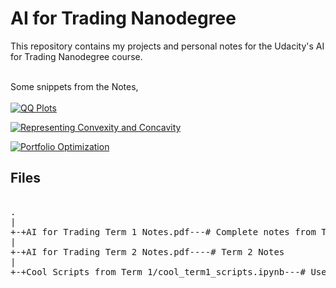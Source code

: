 # AI for Trading Nanodegree

This repository contains my projects and personal notes for the Udacity's AI for Trading Nanodegree course.

<br/>Some snippets from the Notes,  
<br/>
[![QQ Plots ](https://github.com/pranjalchaubey/AI-for-Trading-Notes/blob/master/img/QQ_plots.png "QQ Plots ")](https://github.com/pranjalchaubey/AI-for-Trading-Notes/blob/master/img/QQ_plots.png "QQ Plots ")  

[![Representing Convexity and Concavity](https://github.com/pranjalchaubey/AI-for-Trading-Notes/blob/master/img/Convex_concave.png "Representing Convexity and Concavity")](https://github.com/pranjalchaubey/AI-for-Trading-Notes/blob/master/img/Convex_concave.png "Representing Convexity and Concavity")  

[![Portfolio Optimization](https://github.com/pranjalchaubey/AI-for-Trading-Notes/blob/master/img/portfolio_optimization.png "Portfolio Optimization")](https://github.com/pranjalchaubey/AI-for-Trading-Notes/blob/master/img/portfolio_optimization.png "Portfolio Optimization")

## Files

<pre>

.
|
+-+AI for Trading Term 1 Notes.pdf---# Complete notes from Term 1
|
+-+AI for Trading Term 2 Notes.pdf----# Term 2 Notes 
|
+-+Cool Scripts from Term 1/cool_term1_scripts.ipynb---# Useful Scripts

</pre>
